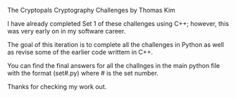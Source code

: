 The Cryptopals Cryptography Challenges
by Thomas Kim

I have already completed Set 1 of these challenges using C++; however, this was very early on in my software career.

The goal of this iteration is to complete all the challenges in Python as well as revise some of the earlier code writtem in C++.

You can find the final answers for all the challnges in the main python file with the format (set#.py) where # is the set number.

Thanks for checking my work out.
